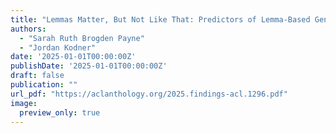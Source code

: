 ```yaml
---
title: "Lemmas Matter, But Not Like That: Predictors of Lemma-Based Generalization in Morphological Inflection"
authors:
  - "Sarah Ruth Brogden Payne"
  - "Jordan Kodner"
date: '2025-01-01T00:00:00Z'
publishDate: '2025-01-01T00:00:00Z'
draft: false
publication: ""
url_pdf: "https://aclanthology.org/2025.findings-acl.1296.pdf"
image:
  preview_only: true
---
```

